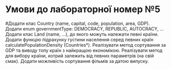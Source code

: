 # Умови до лабораторної номер №5
#Додати клас Country (name, capital, code,  population, area, GDP). Додати enum governmentType: DEMOCRACY, REPUBLIC, AUTOCRACY, … Додати клас Land (name, ...), до якого можуть належати певні країни. Додати функцію підрахунку  густини населення серед певних країн сalculatePopulationDensity (Countries*). Реалізувати метод сортування  за GDP та виводу топу країн з найкращою економікою. Реалізувати метод для вибору країни, котрий залежить від певних параметрів (на свій смак). Додати можливість сортування фільмів за датою випуску.
